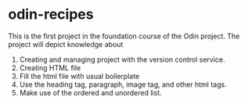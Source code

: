 # odin-recipes

This is the first project in the foundation course of the Odin project.
The project will depict knowledge about

1. Creating and managing project with the version control service.
2. Creating HTML file
3. Fill the html file with usual boilerplate
4. Use the heading tag, paragraph, image tag, and other html tags.
5. Make use of the ordered and unordered list.
